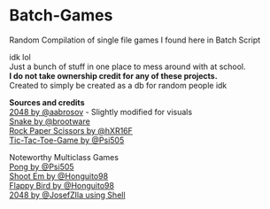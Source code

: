 # Batch-Games  
Random Compilation of single file games I found here in Batch Script

idk lol  
Just a bunch of stuff in one place to mess around with at school.  
**I do not take ownership credit for any of these projects.**  
Created to simply be created as a db for random people idk  

**Sources and credits**  
[2048 by @aabrosov](https://github.com/aabrosov/2048.cmd) - Slightly modified for visuals  
[Snake by @brootware](https://github.com/brootware/snake-game)  
[Rock Paper Scissors by @hXR16F](https://github.com/hXR16F/rps)  
[Tic-Tac-Toe-Game by @Psi505](https://github.com/Psi505/Tic-Tac-Toe-Game)  

Noteworthy Multiclass Games  
[Pong by @Psi505](https://github.com/Psi505/Batch-Pong-Game)  
[Shoot Em by @Honguito98](https://github.com/Honguito98/batch-game-shoot-em)  
[Flappy Bird by @Honguito98](https://github.com/Honguito98/batch-game-flappy-bird)  
[2048 by @JosefZIla using Shell](https://github.com/JosefZIla/bash2048)  
